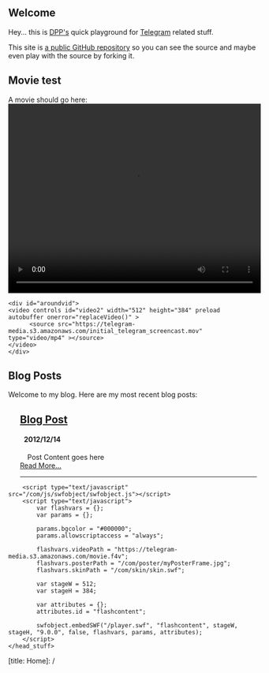## Welcome

Hey… this is [DPP's](http://twitter.com/dpp) quick playground for [Telegram](https://telegr.am)
related stuff.

This site is [a public GitHub repository](https://github.com/dpp/plaything)
 so you can see the source and maybe
even play with the source by forking it.

## Movie test

<div>
	A movie should go here:
	<video width="512" height="384"  controls id="video" src="https://telegram-media.s3.amazonaws.com/initial_telegram_screencast.mov">
	  
	  Woof!!
  </video>

<script>
function replaceVideo() {
	var html = '<object id="flashcontent" width="512" height="384" type="application/x-shockwave-flash" data="/player.swf" style="visibility: visible;"><param name="bgcolor" value="#000000"><param name="allowscriptaccess" value="always"><param name="flashvars" value="videoPath=https://telegram-media.s3.amazonaws.com/initial_telegram_screencast.f4v&posterPath=/com/poster/myPosterFrame.jpg&skinPath=/com/skin/skin.swf"></object>';
	aroundvid.innerHTML = html;
}

</script>

	<div id="aroundvid">
	<video controls id="video2" width="512" height="384" preload autobuffer onerror="replaceVideo()" >
		  <source src="https://telegram-media.s3.amazonaws.com/initial_telegram_screencast.mov" type="video/mp4" ></source>
	</video>
	</div>

</div>

## Blog Posts

Welcome to my blog.  Here are my most recent blog posts:


<ul class="posts" style="list-style: none" data-lift="blog.posts?max=15">
    <li data-post="item"><h2><a data-post="link" href="#">Blog Post</a></h2>
    	<h4 style="padding-left: 8px;"><span data-post="date">2012/12/14</span> </h4>
    	<div style="padding-left: 15px;" data-post="shortcontent">
			Post Content goes here
    </div>
	<div data-post="more"><a href="#">Read More...</a></div>
    <hr>
    </li>
</ul>


<div>
	<head_stuff>
	    

<script src="http://api.html5media.info/1.1.5/html5media.min.js"></script>



	
		<script type="text/javascript" src="/com/js/swfobject/swfobject.js"></script>		
		<script type="text/javascript">
			var flashvars = {};
			var params = {};

			params.bgcolor = "#000000";
			params.allowscriptaccess = "always";

			flashvars.videoPath = "https://telegram-media.s3.amazonaws.com/movie.f4v";
			flashvars.posterPath = "/com/poster/myPosterFrame.jpg";
			flashvars.skinPath = "/com/skin/skin.swf";

			var stageW = 512;
			var stageH = 384;

			var attributes = {};
			attributes.id = "flashcontent";			

			swfobject.embedSWF("/player.swf", "flashcontent", stageW, stageH, "9.0.0", false, flashvars, params, attributes);
		</script>
	</head_stuff>
</div>
[title: Home]: /